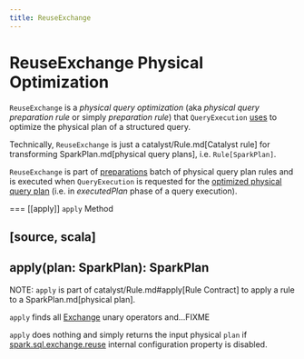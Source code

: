 ```yaml
---
title: ReuseExchange
---
```


# ReuseExchange Physical Optimization

`ReuseExchange` is a *physical query optimization* (aka _physical query preparation rule_ or simply _preparation rule_) that `QueryExecution` [uses](../QueryExecution.md#preparations) to optimize the physical plan of a structured query.

Technically, `ReuseExchange` is just a catalyst/Rule.md[Catalyst rule] for transforming SparkPlan.md[physical query plans], i.e. `Rule[SparkPlan]`.

`ReuseExchange` is part of [preparations](../QueryExecution.md#preparations) batch of physical query plan rules and is executed when `QueryExecution` is requested for the [optimized physical query plan](../QueryExecution.md#executedPlan) (i.e. in *executedPlan* phase of a query execution).

=== [[apply]] `apply` Method

[source, scala]
----
apply(plan: SparkPlan): SparkPlan
----

NOTE: `apply` is part of catalyst/Rule.md#apply[Rule Contract] to apply a rule to a SparkPlan.md[physical plan].

`apply` finds all [Exchange](../physical-operators/Exchange.md) unary operators and...FIXME

`apply` does nothing and simply returns the input physical `plan` if [spark.sql.exchange.reuse](../configuration-properties.md#spark.sql.exchange.reuse) internal configuration property is disabled.
